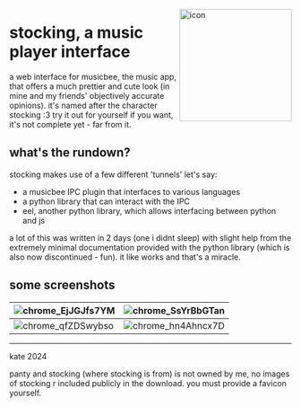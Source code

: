 <img
    align="right" alt="icon" width="200px"
    src="https://plexion.s-ul.eu/Ts3HYVRz"
/>

# stocking, a music player interface

a web interface for musicbee, the music app, that offers a much prettier
and cute look (in mine and my friends' objectively accurate opinions).
it's named after the character stocking :3 
try it out for yourself if you want, it's not complete yet - far from it.

## what's the rundown?

stocking makes use of a few different 'tunnels' let's say:
- a musicbee IPC plugin that interfaces to various languages
- a python library that can interact with the IPC
- eel, another python library, which allows interfacing between python and js

a lot of this was written in 2 days (one i didnt sleep) with slight help from the extremely minimal documentation provided with the python library (which is also now discontinued - fun). it like works and that's a miracle.

## some screenshots

| ![chrome_EjJGJfs7YM](https://github.com/katelyynn/stocking/assets/46572320/b07f6e20-63cc-4575-84c6-e4f8ea4628b1) | ![chrome_SsYrBbGTan](https://github.com/katelyynn/stocking/assets/46572320/538164c2-01fe-456e-9b8d-e0d90c7ef3d2) |
|-|-|
| ![chrome_qfZDSwybso](https://github.com/katelyynn/stocking/assets/46572320/547abc24-60d8-4e23-9f2a-97d9e700a84c) | ![chrome_hn4Ahncx7D](https://github.com/katelyynn/stocking/assets/46572320/7e11d9f5-df71-45d7-9f71-749065f0a1a2) |

---

kate 2024

panty and stocking (where stocking is from) is not owned by me, no images of stocking r included publicly in the download. you must provide a favicon yourself.

